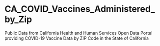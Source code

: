 # CA_COVID_Vaccines_Administered_by_Zip
Public Data from California Health and Human Services Open Data Portal providing COVID-19 Vaccine Data by ZIP Code in the State of California
